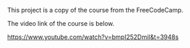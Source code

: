 This project is a copy of the course from the FreeCodeCamp.

The video link of the course is below.

https://www.youtube.com/watch?v=bmpI252DmiI&t=3948s


